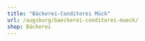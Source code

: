 ```yaml
---
title: "Bäckerei-Conditorei Mück"
url: /augsburg/baeckerei-conditorei-mueck/
shop: Bäckerei
---
```

